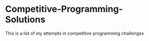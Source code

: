 # Competitive-Programming-Solutions
This is a list of my attempts in competitive programming challenges
